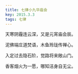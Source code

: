 ```yaml
---
title: 七律小九华庙会
key: 2015.3.3
tags: 七律
---
```


天寒阴霾连云深，又是元宵庙会辰。

泥佛端庄道焚语，木鱼玲珑传禅心。

入定过去隐石阶，觉路将来敞山门。

香客烟火为一愿，哪知洁身自无尘。

</br>

